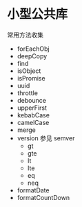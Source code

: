 # 小型公共库

常用方法收集

- forEachObj
- deepCopy
- find
- isObject
- isPromise
- uuid
- throttle
- debounce
- upperFirst
- kebabCase
- camelCase
- merge
- version 参见 semver
  - gt
  - gte
  - lt
  - lte
  - eq
  - neq
- formatDate
- formatCountDown
